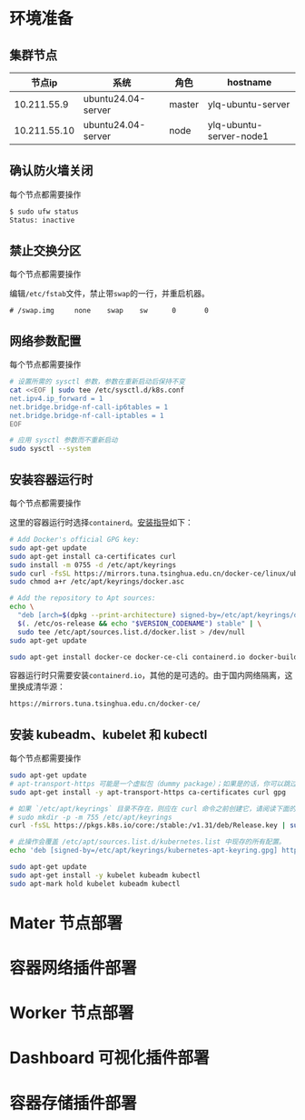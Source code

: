 # 环境准备
## 集群节点
| 节点ip | 系统 | 角色 | hostname |
|-----------|------------------|------|-----------------|
|10.211.55.9|ubuntu24.04-server|master|ylq-ubuntu-server|
|10.211.55.10|ubuntu24.04-server|node|ylq-ubuntu-server-node1|

## 确认防火墙关闭
每个节点都需要操作
```bash
$ sudo ufw status
Status: inactive
```

## 禁止交换分区
每个节点都需要操作

编辑`/etc/fstab`文件，禁止带`swap`的一行，并重启机器。
```shell
# /swap.img     none    swap    sw      0       0
```

## 网络参数配置
每个节点都需要操作

```bash
# 设置所需的 sysctl 参数，参数在重新启动后保持不变
cat <<EOF | sudo tee /etc/sysctl.d/k8s.conf
net.ipv4.ip_forward = 1
net.bridge.bridge-nf-call-ip6tables = 1
net.bridge.bridge-nf-call-iptables = 1
EOF

# 应用 sysctl 参数而不重新启动
sudo sysctl --system
```

## 安装容器运行时
每个节点都需要操作

这里的容器运行时选择`containerd`。[安装指导](https://docs.docker.com/engine/install/ubuntu/)如下：
```bash
# Add Docker's official GPG key:
sudo apt-get update
sudo apt-get install ca-certificates curl
sudo install -m 0755 -d /etc/apt/keyrings
sudo curl -fsSL https://mirrors.tuna.tsinghua.edu.cn/docker-ce/linux/ubuntu/gpg -o /etc/apt/keyrings/docker.asc
sudo chmod a+r /etc/apt/keyrings/docker.asc

# Add the repository to Apt sources:
echo \
  "deb [arch=$(dpkg --print-architecture) signed-by=/etc/apt/keyrings/docker.asc] https://mirrors.tuna.tsinghua.edu.cn/docker-ce/linux/ubuntu \
  $(. /etc/os-release && echo "$VERSION_CODENAME") stable" | \
  sudo tee /etc/apt/sources.list.d/docker.list > /dev/null
sudo apt-get update

sudo apt-get install docker-ce docker-ce-cli containerd.io docker-buildx-plugin docker-compose-plugin
```
容器运行时只需要安装`containerd.io`，其他的是可选的。由于国内网络隔离，这里换成清华源：
```bash
https://mirrors.tuna.tsinghua.edu.cn/docker-ce/
```

## 安装 kubeadm、kubelet 和 kubectl
每个节点都需要操作

```bash
sudo apt-get update
# apt-transport-https 可能是一个虚拟包（dummy package）；如果是的话，你可以跳过安装这个包
sudo apt-get install -y apt-transport-https ca-certificates curl gpg

# 如果 `/etc/apt/keyrings` 目录不存在，则应在 curl 命令之前创建它，请阅读下面的注释。
# sudo mkdir -p -m 755 /etc/apt/keyrings
curl -fsSL https://pkgs.k8s.io/core:/stable:/v1.31/deb/Release.key | sudo gpg --dearmor -o /etc/apt/keyrings/kubernetes-apt-keyring.gpg

# 此操作会覆盖 /etc/apt/sources.list.d/kubernetes.list 中现存的所有配置。
echo 'deb [signed-by=/etc/apt/keyrings/kubernetes-apt-keyring.gpg] https://pkgs.k8s.io/core:/stable:/v1.31/deb/ /' | sudo tee /etc/apt/sources.list.d/kubernetes.list

sudo apt-get update
sudo apt-get install -y kubelet kubeadm kubectl
sudo apt-mark hold kubelet kubeadm kubectl
```

# Mater 节点部署

# 容器网络插件部署

# Worker 节点部署

# Dashboard 可视化插件部署

# 容器存储插件部署
